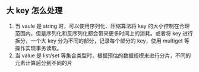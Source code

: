 ## 大 key 怎么处理
1. 当 vaule 是 string 时，可以使用序列化、压缩算法将 key 的大小控制在合理范围内，但是序列化和反序列化都会带来更多时间上的消耗。或者将 key 进行拆分，一个大 key 分为不同的部分，记录每个部分的 key，使用 multiget 等操作实现事务读取。 
2. 当 value 是 list/set 等集合类型时，根据预估的数据规模来进行分片，不同的元素计算后分到不同的片